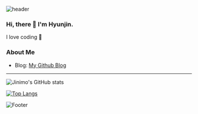 ![header](https://capsule-render.vercel.app/api?type=waving&color=0:E3CEF6,100:4B088A&height=300&section=header&text=Hyunjin&fontColor=F7F8E0&fontSize=70)


### Hi, there 👋 I'm Hyunjin.
I love coding 💓

### About Me
- Blog: [My Github Blog](https://Jinimo.github.io.)

---

![Jinimo's GitHub stats](https://github-readme-stats.vercel.app/api?username=Jinimo&show_icons=true&theme=material-palenight)

[![Top Langs](https://github-readme-stats.vercel.app/api/top-langs/?username=Jinimo&layout=compact)](https://github.com/anuraghazra/github-readme-stats)

![Footer](https://capsule-render.vercel.app/api?type=waving&color=0:E3CEF6,100:4B088A&height=200&section=footer)
